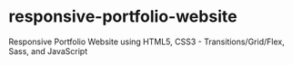 # responsive-portfolio-website
Responsive Portfolio Website using HTML5, CSS3 - Transitions/Grid/Flex, Sass, and JavaScript
